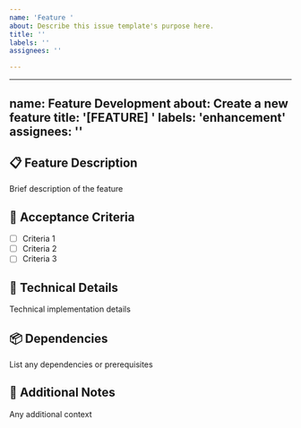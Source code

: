```yaml
---
name: 'Feature '
about: Describe this issue template's purpose here.
title: ''
labels: ''
assignees: ''

---
```


---
name: Feature Development
about: Create a new feature
title: '[FEATURE] '
labels: 'enhancement'
assignees: ''
---

## 📋 Feature Description
Brief description of the feature

## 🎯 Acceptance Criteria
- [ ] Criteria 1
- [ ] Criteria 2
- [ ] Criteria 3

## 🔧 Technical Details
Technical implementation details

## 📦 Dependencies
List any dependencies or prerequisites

## 📝 Additional Notes
Any additional context
